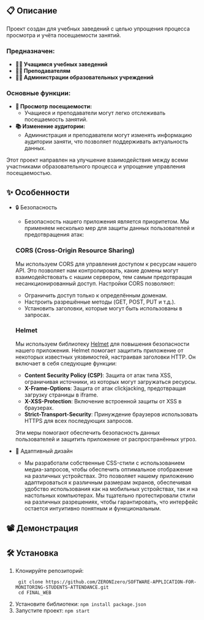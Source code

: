 ## 📋 Описание

Проект создан для учебных заведений с целью упрощения процесса просмотра и учёта посещаемости занятий.

### Предназначен:
 - **👨‍🎓 Учащимся учебных заведений**
 - **👩‍🏫 Преподавателям**
 - **👨‍💼 Администрации образовательных учреждений** 

### Основные функции:
- **📆 Просмотр посещаемости:**
  * Учащиеся и преподаватели могут легко отслеживать посещаемость занятий.
- **📚 Изменение аудитории:**
  * Администрация и преподаватели могут изменять информацию аудитории заняти, что позволяет поддерживать актуальность данных.

Этот проект направлен на улучшение взаимодействия между всеми участниками образовательного процесса и упрощение управления посещаемостью.
## ✨ Особенности

* 🔒 Безопасность
  - Безопасность нашего приложения является приоритетом. Мы применяем несколько мер для защиты данных пользователей и предотвращения атак:
  
  ### CORS (Cross-Origin Resource Sharing)
  Мы используем CORS для управления доступом к ресурсам нашего API. Это позволяет нам контролировать, какие домены могут взаимодействовать с нашим сервером, тем самым предотвращая несанкционированный доступ. Настройки CORS позволяют:
  - Ограничить доступ только к определённым доменам.
  - Настроить разрешённые методы (GET, POST, PUT и т.д.).
  - Установить заголовки, которые могут быть использованы в запросах.
  
  ### Helmet
  Мы используем библиотеку [Helmet](https://helmetjs.github.io/) для повышения безопасности нашего приложения. Helmet помогает защитить приложение от некоторых известных уязвимостей, настраивая заголовки HTTP. Он включает в себя следующие функции:
  
  - **Content Security Policy (CSP)**: Защита от атак типа XSS, ограничивая источники, из которых могут загружаться ресурсы.
  - **X-Frame-Options**: Защита от атак clickjacking, предотвращая загрузку страницы в iframe.
  - **X-XSS-Protection**: Включение встроенной защиты от XSS в браузерах.
  - **Strict-Transport-Security**: Принуждение браузеров использовать HTTPS для всех последующих запросов.
  
  Эти меры помогают обеспечить безопасность данных пользователей и защитить приложение от распространённых угроз.
* 📱 Адаптивный дизайн
  - Мы разработали собственные CSS-стили с использованием медиа-запросов, чтобы обеспечить оптимальное отображение на различных устройствах. Это позволяет нашему приложению адаптироваться к различным размерам экранов, обеспечивая удобство использования как на мобильных устройствах, так и на настольных компьютерах. Мы тщательно протестировали стили на различных разрешениях, чтобы гарантировать, что интерфейс остается интуитивно понятным и функциональным.

## 📽 Демонстрация


## 🛠 Установка

1. Клонируйте репозиторий:
   ```
    git clone https://github.com/ZERONIzero/SOFTWARE-APPLICATION-FOR-MONITORING-STUDENTS-ATTENDANCE.git
    cd FINAL_WEB
   ```
2. Установите библиотеки:
  ```npm install package.json```
3. Запустите проект:
   ```npm start```
